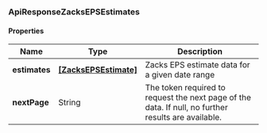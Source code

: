 
[//]: # (CLASS:ApiResponseZacksEPSEstimates)

[//]: # (KIND:object)

### ApiResponseZacksEPSEstimates

#### Properties

[//]: # (START_DEFINITION)

Name | Type | Description
------------ | ------------- | -------------
**estimates** | [**[ZacksEPSEstimate]**](ZacksEPSEstimate.md) | Zacks EPS estimate data for a given date range &nbsp;
**nextPage** | String | The token required to request the next page of the data. If null, no further results are available. &nbsp;

[//]: # (END_DEFINITION)


[//]: # (CONTAINED_CLASS:ZacksEPSEstimate)





